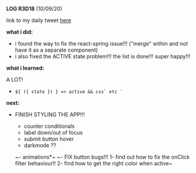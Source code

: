 **LOG R3D18** (10/09/20)

link to my daily tweet [here](https://twitter.com/Nightcoder2/status/1303957410529316865)


**what i did:**

- i found the way to fix the react-spring issue!!! ("merge" <Todo/> within <List/> and not have it as a separate component)
- i also fixed the ACTIVE state problem!!! the list is done!!! super happy!!!

**what i learned:**

A LOT!
- ```${ ({ state }) } => active && css` etc ` ```

**next:**
  
- FINISH STYLING THE APP!!! 
  - counter conditionals
  - label down/out of focus
  - submit button hover
  - darkmode ??

  ~- animations*~
   ~- FIX button bugs!!! 1- find out how to fix the onClick filter behaviour!! 2- find how to get the right color when active~


 
